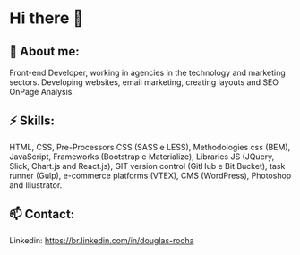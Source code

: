 # Hi there 👋

## 🔭 About me:
Front-end Developer, working in agencies in the technology and marketing sectors. Developing websites, email marketing, creating layouts and SEO OnPage Analysis.

## ⚡ Skills:
HTML, CSS, Pre-Processors CSS (SASS e LESS), Methodologies css (BEM), JavaScript, Frameworks (Bootstrap e Materialize), Libraries JS (JQuery, Slick, Chart.js and React.js), GIT version control (GitHub e Bit Bucket), task runner (Gulp), e-commerce platforms (VTEX), CMS (WordPress), Photoshop and Illustrator.

## 📫 Contact:
Linkedin: https://br.linkedin.com/in/douglas-rocha

<!--
**DouglasCorreia/DouglasCorreia** is a ✨ _special_ ✨ repository because its `README.md` (this file) appears on your GitHub profile.

Here are some ideas to get you started:

- 🔭 I’m currently working on ...
- 🌱 I’m currently learning ...
- 👯 I’m looking to collaborate on ...
- 🤔 I’m looking for help with ...
- 💬 Ask me about ...
- 📫 How to reach me: ...
- 😄 Pronouns: ...
- ⚡ Fun fact: ...
-->

